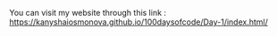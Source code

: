 You can visit my website through this link : https://kanyshaiosmonova.github.io/100daysofcode/Day-1/index.html/

